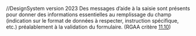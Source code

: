 //DesignSystem version 2023
Des messages d’aide à la saisie sont présents pour donner des informations essentielles au remplissage du champ (indication sur le format de données à respecter, instruction spécifique, etc.) préalablement à la validation du formulaire. (RGAA critère [11.10](https://accessibilite.public.lu/fr/rgaa4.1.2/criteres.html#crit-11-10))